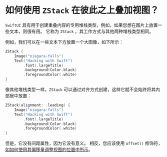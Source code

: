 如何使用 `ZStack` 在彼此之上叠加视图？
===

`SwiftUI` 具有用于创建重叠内容的专用堆栈类型，例如，如果您想在图片上放置一些文本，则很有用。 它称为 `ZStack` ，其工作方式与其他两种堆栈类型相同。

例如，我们可以在一些文本下方放置一个大图像，如下所示：

```swift
ZStack {
    Image("niagara-falls")
    Text("Hacking with Swift")
        .font(.largeTitle)
        .background(Color.black)
        .foregroundColor(.white)
}
```

像其他堆栈类型一样，`ZStack` 可以通过对齐方式创建，这样它就不会始终将其内部居中放置：

```swift
ZStack(alignment: .leading) {
    Image("niagara-falls")
    Text("Hacking with Swift")
        .font(.largeTitle)
        .background(Color.black)
        .foregroundColor(.white)
}
```

但是，它没有间距属性，因为它没有意义。 相反，您应该使用 `offset()` 修饰符，[如如何使用其偏移量调整视图的位置中所示](../../transforming-views/demo1/README.md)。